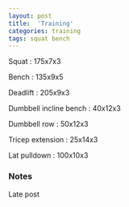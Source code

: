 ```yaml
---
layout: post
title:  'Training'
categories: training
tags: squat bench
---
```


Squat : 175x7x3

Bench : 135x9x5

Deadlift  : 205x9x3

Dumbbell incline bench  : 40x12x3

Dumbbell row  : 50x12x3

Tricep extension  : 25x14x3

Lat pulldown : 100x10x3

### Notes

Late post

